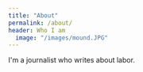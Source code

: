 ```yaml
---
title: "About"
permalink: /about/
header: Who I am
  image: "/images/mound.JPG"
---
```



I'm a journalist who writes about labor.
